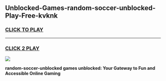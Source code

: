 
## Unblocked-Games-random-soccer-unblocked-Play-Free-kvknk
<h3>
<a href="https://premium76.site?title=random-soccer-unblocked&ref=23A">CLICK TO PLAY</a></h3>
<hr>

<h3>
<a href="https://premium76.site?title=random-soccer-unblocked&ref=23A">CLICK 2 PLAY</a>
  
</h3>

<a href="https://premium76.site?title=random-soccer-unblocked&ref=23A"><img src="https://clearcache.store/games.png"></a>


**random-soccer-unblocked games unblocked: Your Gateway to Fun and Accessible Online Gaming**
